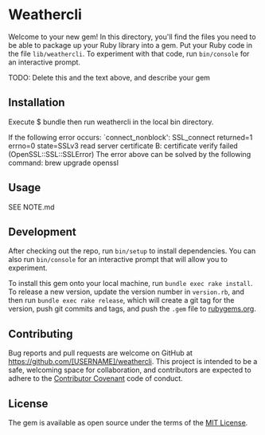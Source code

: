 # Weathercli

Welcome to your new gem! In this directory, you'll find the files you need to be able to package up your Ruby library into a gem. Put your Ruby code in the file `lib/weathercli`. To experiment with that code, run `bin/console` for an interactive prompt.

TODO: Delete this and the text above, and describe your gem

## Installation

Execute
    $ bundle
then run weathercli in the local bin directory.

If the following error occurs:
	`connect_nonblock': SSL_connect returned=1 errno=0 state=SSLv3 read server certificate B: certificate verify failed (OpenSSL::SSL::SSLError)
The error above can be solved by the following command: brew upgrade openssl
<!--
Add this line to your application's Gemfile:

```ruby
gem 'weathercli'
```

And then execute:

    $ bundle

Or install it yourself as:

    $ gem install weathercli
-->

## Usage

SEE NOTE.md 

## Development

After checking out the repo, run `bin/setup` to install dependencies. You can also run `bin/console` for an interactive prompt that will allow you to experiment.

To install this gem onto your local machine, run `bundle exec rake install`. To release a new version, update the version number in `version.rb`, and then run `bundle exec rake release`, which will create a git tag for the version, push git commits and tags, and push the `.gem` file to [rubygems.org](https://rubygems.org).

## Contributing

Bug reports and pull requests are welcome on GitHub at https://github.com/[USERNAME]/weathercli. This project is intended to be a safe, welcoming space for collaboration, and contributors are expected to adhere to the [Contributor Covenant](http://contributor-covenant.org) code of conduct.


## License

The gem is available as open source under the terms of the [MIT License](http://opensource.org/licenses/MIT).

